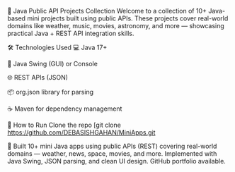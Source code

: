 📱 Java Public API Projects Collection
Welcome to a collection of 10+ Java-based mini projects built using public APIs. These projects cover real-world domains like weather, music, movies, astronomy, and more — 
showcasing practical Java + REST API integration skills.

🛠️ Technologies Used
💻 Java 17+

🎨 Java Swing (GUI) or Console

🌐 REST APIs (JSON)

📦 org.json library for parsing

☕ Maven for dependency management

📁 How to Run
Clone the repo
[git clone https://github.com/DEBASISHGAHAN/MiniApps.git

🔹 Built 10+ mini Java apps using public APIs (REST) covering real-world domains — weather, news, space, movies, and more. Implemented with Java Swing, JSON parsing, and clean UI design. GitHub portfolio available.
